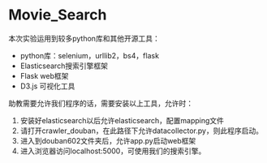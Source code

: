 # Movie_Search
本次实验运用到较多python库和其他开源工具：

- python库：selenium，urllib2，bs4，flask
- Elasticsearch搜索引擎框架
- Flask web框架
- D3.js 可视化工具

助教需要允许我们程序的话，需要安装以上工具，允许时：

1. 安装好elasticsearch以后允许elasticsearch，配置mapping文件
2. 请打开crawler_douban，在此路径下允许datacollector.py，则此程序启动。
3. 进入到douban602文件夹后，允许app.py启动web框架
4. 进入浏览器访问localhost:5000，可使用我们的搜索引擎。
